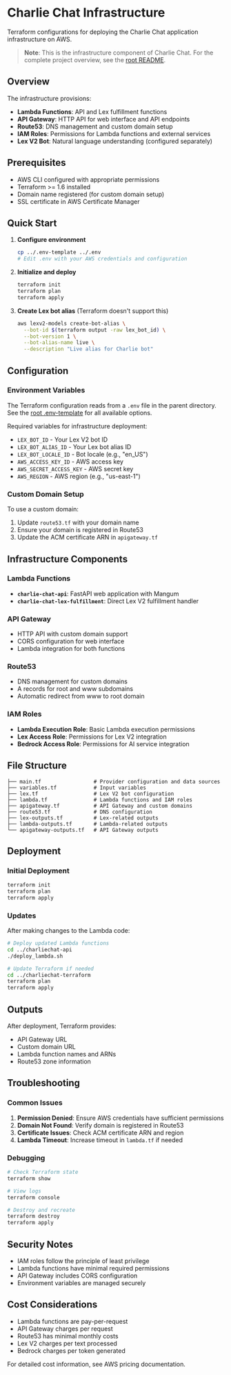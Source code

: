 # Charlie Chat Infrastructure

Terraform configurations for deploying the Charlie Chat application infrastructure on AWS.

> **Note**: This is the infrastructure component of Charlie Chat. For the complete project overview, see the [root README](../README.md).

## Overview

The infrastructure provisions:
- **Lambda Functions**: API and Lex fulfillment functions
- **API Gateway**: HTTP API for web interface and API endpoints
- **Route53**: DNS management and custom domain setup
- **IAM Roles**: Permissions for Lambda functions and external services
- **Lex V2 Bot**: Natural language understanding (configured separately)

## Prerequisites

- AWS CLI configured with appropriate permissions
- Terraform >= 1.6 installed
- Domain name registered (for custom domain setup)
- SSL certificate in AWS Certificate Manager

## Quick Start

1. **Configure environment**
   ```bash
   cp ../.env-template ../.env
   # Edit .env with your AWS credentials and configuration
   ```

2. **Initialize and deploy**
   ```bash
   terraform init
   terraform plan
   terraform apply
   ```

3. **Create Lex bot alias** (Terraform doesn't support this)
   ```bash
   aws lexv2-models create-bot-alias \
     --bot-id $(terraform output -raw lex_bot_id) \
     --bot-version 1 \
     --bot-alias-name live \
     --description "Live alias for Charlie bot"
   ```

## Configuration

### Environment Variables
The Terraform configuration reads from a `.env` file in the parent directory. See the [root .env-template](../.env-template) for all available options.

Required variables for infrastructure deployment:
- `LEX_BOT_ID` - Your Lex V2 bot ID
- `LEX_BOT_ALIAS_ID` - Your Lex bot alias ID
- `LEX_BOT_LOCALE_ID` - Bot locale (e.g., "en_US")
- `AWS_ACCESS_KEY_ID` - AWS access key
- `AWS_SECRET_ACCESS_KEY` - AWS secret key
- `AWS_REGION` - AWS region (e.g., "us-east-1")

### Custom Domain Setup
To use a custom domain:
1. Update `route53.tf` with your domain name
2. Ensure your domain is registered in Route53
3. Update the ACM certificate ARN in `apigateway.tf`

## Infrastructure Components

### Lambda Functions
- **`charlie-chat-api`**: FastAPI web application with Mangum
- **`charlie-chat-lex-fulfillment`**: Direct Lex V2 fulfillment handler

### API Gateway
- HTTP API with custom domain support
- CORS configuration for web interface
- Lambda integration for both functions

### Route53
- DNS management for custom domains
- A records for root and www subdomains
- Automatic redirect from www to root domain

### IAM Roles
- **Lambda Execution Role**: Basic Lambda execution permissions
- **Lex Access Role**: Permissions for Lex V2 integration
- **Bedrock Access Role**: Permissions for AI service integration

## File Structure

```
├── main.tf                 # Provider configuration and data sources
├── variables.tf            # Input variables
├── lex.tf                  # Lex V2 bot configuration
├── lambda.tf               # Lambda functions and IAM roles
├── apigateway.tf           # API Gateway and custom domains
├── route53.tf              # DNS configuration
├── lex-outputs.tf          # Lex-related outputs
├── lambda-outputs.tf       # Lambda-related outputs
└── apigateway-outputs.tf   # API Gateway outputs
```

## Deployment

### Initial Deployment
```bash
terraform init
terraform plan
terraform apply
```

### Updates
After making changes to the Lambda code:
```bash
# Deploy updated Lambda functions
cd ../charliechat-api
./deploy_lambda.sh

# Update Terraform if needed
cd ../charliechat-terraform
terraform plan
terraform apply
```

## Outputs

After deployment, Terraform provides:
- API Gateway URL
- Custom domain URL
- Lambda function names and ARNs
- Route53 zone information

## Troubleshooting

### Common Issues
1. **Permission Denied**: Ensure AWS credentials have sufficient permissions
2. **Domain Not Found**: Verify domain is registered in Route53
3. **Certificate Issues**: Check ACM certificate ARN and region
4. **Lambda Timeout**: Increase timeout in `lambda.tf` if needed

### Debugging
```bash
# Check Terraform state
terraform show

# View logs
terraform console

# Destroy and recreate
terraform destroy
terraform apply
```

## Security Notes

- IAM roles follow the principle of least privilege
- Lambda functions have minimal required permissions
- API Gateway includes CORS configuration
- Environment variables are managed securely

## Cost Considerations

- Lambda functions are pay-per-request
- API Gateway charges per request
- Route53 has minimal monthly costs
- Lex V2 charges per text processed
- Bedrock charges per token generated

For detailed cost information, see AWS pricing documentation.
